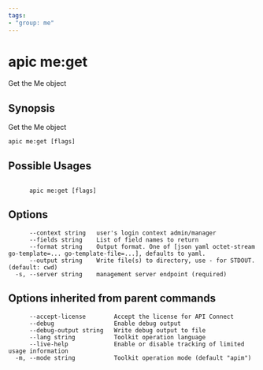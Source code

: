 ```yaml
---
tags:
- "group: me"
---
```

# apic me:get

Get the Me object

## Synopsis

Get the Me object

```
apic me:get [flags]
```

## Possible Usages

```

      apic me:get [flags]

```

## Options

```
      --context string   user's login context admin/manager
      --fields string    List of field names to return
      --format string    Output format. One of [json yaml octet-stream go-template=... go-template-file=...], defaults to yaml.
      --output string    Write file(s) to directory, use - for STDOUT. (default: cwd)
  -s, --server string    management server endpoint (required)
```

## Options inherited from parent commands

```
      --accept-license        Accept the license for API Connect
      --debug                 Enable debug output
      --debug-output string   Write debug output to file
      --lang string           Toolkit operation language
      --live-help             Enable or disable tracking of limited usage information
  -m, --mode string           Toolkit operation mode (default "apim")
```
